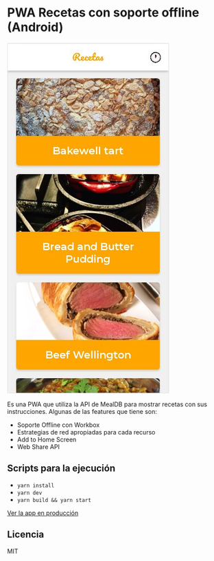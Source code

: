 # PWA Recetas con soporte offline (Android)

![Captura de la WebApp](.readme-static/Captura_WebApp.JPG)

Es una PWA que utiliza la API de MealDB para mostrar recetas con sus instrucciones. Algunas de las features que tiene son:

- Soporte Offline con Workbox
- Estrategias de red apropiadas para cada recurso
- Add to Home Screen
- Web Share API

## Scripts para la ejecución

- `yarn install`
- `yarn dev`
- `yarn build && yarn start`

[Ver la app en producción](https://recetas-pwa-two.vercel.app/)

## Licencia

MIT
